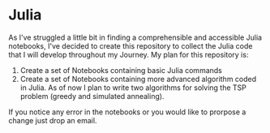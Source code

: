 # Julia
As I've struggled a little bit in finding a comprehensible and accessible Julia notebooks, I've decided to create this repository to collect the Julia code that I will develop throughout my Journey. 
My plan for this repository is:
1) Create a set of Notebooks containing basic Julia commands
2) Create a set of Notebooks containing more advanced algorithm coded in Julia. As of now I plan to write two algorithms for solving the TSP problem (greedy and simulated annealing).

If you notice any error in the notebooks or you would like to prorpose a change just drop an email.
